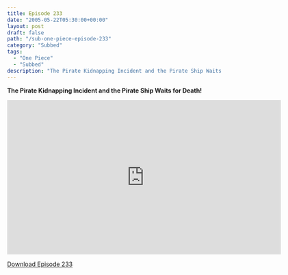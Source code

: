 ```yaml
---
title: Episode 233
date: "2005-05-22T05:30:00+00:00"
layout: post
draft: false
path: "/sub-one-piece-episode-233"
category: "Subbed"
tags:
  - "One Piece"
  - "Subbed"
description: "The Pirate Kidnapping Incident and the Pirate Ship Waits for Death!"
---
```


**The Pirate Kidnapping Incident and the Pirate Ship Waits for Death!**

<iframe width="640" height="360" src="https://www.rapidvideo.com/e/FXQH0PMH8P" frameborder="0" marginwidth=0 marginheight=0 scrolling=no allowfullscreen></iframe>

<a href="http://ouo.io/qs/eCodkFEQ?s=https://rapidvid.to/d/https://www.rapidvideo.com/e/FXQH0PMH8P">Download Episode 233</a>
